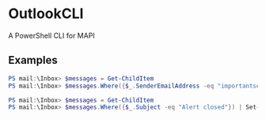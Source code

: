 # OutlookCLI
A PowerShell CLI for MAPI


## Examples

```powershell
PS mail:\Inbox> $messages = Get-ChildItem
PS mail:\Inbox> $messages.Where({$_.SenderEmailAddress -eq "importantsencer@yourdomain.co"}) | Send-MailForward someemail@mydomain.me

PS mail:\Inbox> $messages = Get-ChildItem
PS mail:\Inbox> $messages.Where({$_.Subject -eq "Alert closed"}) | Set-MailRead
```